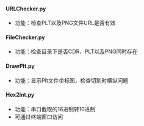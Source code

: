 #### URLChecker.py
- 功能：检查PLT以及PNG文件URL是否有效

#### FileChecker.py
- 功能：检查目录下是否CDR、PLT以及PNG同时存在

#### DrawPlt.py
- 功能：显示Plt文件坐标图，检查切割时横纵问题

#### Hex2int.py
- 功能：串口截取的16进制转10进制
- 可通过终端窗口访问
